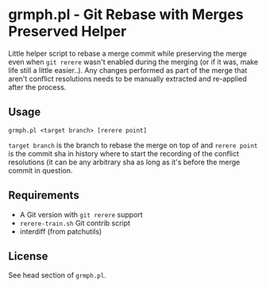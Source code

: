 # grmph.pl - Git Rebase with Merges Preserved Helper

Little helper script to rebase a merge commit while preserving the merge even
when `git rerere` wasn't enabled during the merging (or if it was, make life
still a little easier..). Any changes performed as part of the merge that aren't
conflict resolutions needs to be manually extracted and re-applied after the
process.

## Usage

	grmph.pl <target branch> [rerere point]

`target branch` is the branch to rebase the merge on top of and `rerere point`
is the commit sha in history where to start the recording of the conflict
resolutions (it can be any arbitrary sha as long as it's before the merge
commit in question.

## Requirements

* A Git version with `git rerere` support
* `rerere-train.sh` Git contrib script
* interdiff (from patchutils)

## License

See head section of `grmph.pl`.
